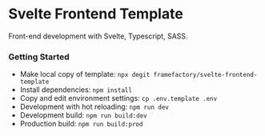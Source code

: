 # Svelte Frontend Template

Front-end development with Svelte, Typescript, SASS.

### Getting Started

- Make local copy of template: `npx degit framefactory/svelte-frontend-template`
- Install dependencies: `npm install`
- Copy and edit environment settings: `cp .env.template .env`
- Development with hot reloading: `npm run dev`
- Development build: `npm run build:dev`
- Production build: `npm run build:prod`

